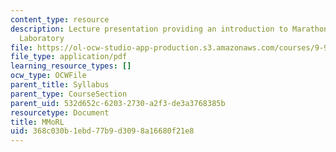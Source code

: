 ```yaml
---
content_type: resource
description: Lecture presentation providing an introduction to Marathon Moral Reasoning
  Laboratory
file: https://ol-ocw-studio-app-production.s3.amazonaws.com/courses/9-93-marathon-moral-reasoning-laboratory-january-iap-2007/368c030b1ebd77b9d3098a16680f21e8_intro_lecture.pdf
file_type: application/pdf
learning_resource_types: []
ocw_type: OCWFile
parent_title: Syllabus
parent_type: CourseSection
parent_uid: 532d652c-6203-2730-a2f3-de3a3768385b
resourcetype: Document
title: MMoRL
uid: 368c030b-1ebd-77b9-d309-8a16680f21e8
---
```

